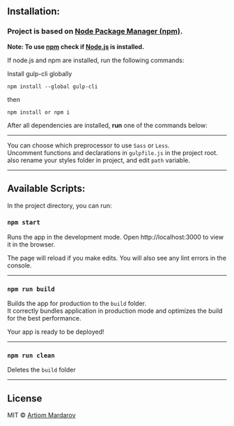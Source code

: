 ## Installation:

### Project is based on  [Node Package Manager (npm)](https://www.npmjs.com/).

**Note: To use [npm](https://www.npmjs.com/) check if  [Node.js](https://nodejs.org/en/) is installed.**

If node.js and npm are installed, run the following commands:

Install gulp-cli globally

```
npm install --global gulp-cli
```
then

```
npm install or npm i
```

After all dependencies are installed, **run** one of the commands below:

---

You can choose which preprocessor to use `Sass` or `Less`.<br>
Uncomment functions and declarations in `gulpfile.js` in the project root.<br>
also rename your styles folder in project, and edit `path` variable.

---

## Available Scripts:

In the project directory, you can run:

### `npm start`

Runs the app in the development mode.
Open http://localhost:3000 to view it in the browser.

The page will reload if you make edits.
You will also see any lint errors in the console.

---

### `npm run build`

Builds the app for production to the `build` folder.<br>
It correctly bundles application in production mode and optimizes the build for the best performance.

Your app is ready to be deployed!

---

### `npm run clean`

Deletes the `build` folder

---

## License

MIT © [Artiom Mardarov]()